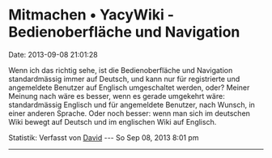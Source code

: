Mitmachen • YacyWiki - Bedienoberfläche und Navigation
======================================================

Date: 2013-09-08 21:01:28

Wenn ich das richtig sehe, ist die Bedienoberfläche und Navigation
standardmässig immer auf Deutsch, und kann nur für registrierte und
angemeldete Benutzer auf Englisch umgeschaltet werden, oder? Meiner
Meinung nach wäre es besser, wenn es gerade umgekehrt wäre:
standardmässig Englisch und für angemeldete Benutzer, nach Wunsch, in
einer anderen Sprache. Oder noch besser: wenn man sich im deutschen Wiki
bewegt auf Deutsch und im englischen Wiki auf Englisch.

Statistik: Verfasst von
[David](http://forum.yacy-websuche.de/memberlist.php?mode=viewprofile&u=8887)
--- So Sep 08, 2013 8:01 pm

------------------------------------------------------------------------

